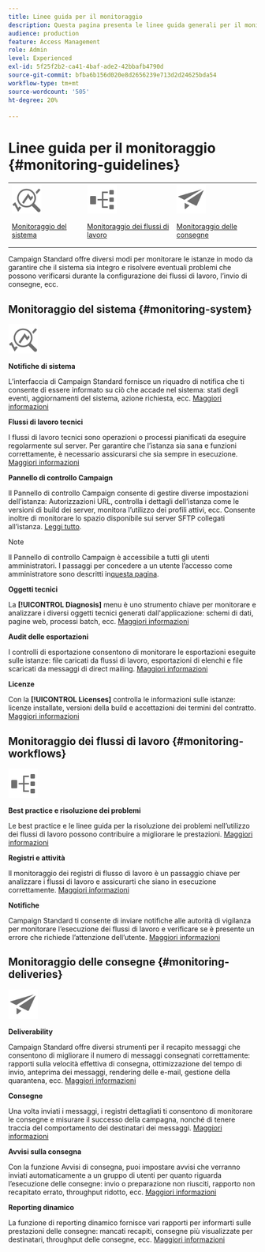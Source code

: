 ```yaml
---
title: Linee guida per il monitoraggio
description: Questa pagina presenta le linee guida generali per il monitoraggio di Campaign Standard
audience: production
feature: Access Management
role: Admin
level: Experienced
exl-id: 5f25f2b2-ca41-4baf-ade2-42bbafb4790d
source-git-commit: bfba6b156d020e8d2656239e713d2d24625bda54
workflow-type: tm+mt
source-wordcount: '505'
ht-degree: 20%

---
```


# Linee guida per il monitoraggio {#monitoring-guidelines}

<table>
<tr><td><img src="assets/do-not-localize/icon_system.svg" width="60px"><p><a href="#monitoring-system">Monitoraggio del sistema</a></p></td>
<td><img src="assets/do-not-localize/icon_workflows.svg" width="60px"><p><a href="#moniroting-workflows">Monitoraggio dei flussi di lavoro</a></p></td>
<td><img src="assets/do-not-localize/icon_send.svg" width="60px"><p><a href="#monitoring-deliveries">Monitoraggio delle consegne</a></p></td></tr>
</table>

Campaign Standard offre diversi modi per monitorare le istanze in modo da garantire che il sistema sia integro e risolvere eventuali problemi che possono verificarsi durante la configurazione dei flussi di lavoro, l’invio di consegne, ecc.

## Monitoraggio del sistema {#monitoring-system}

<img src="assets/do-not-localize/icon_system.svg" width="60px">

**Notifiche di sistema**

L’interfaccia di Campaign Standard fornisce un riquadro di notifica che ti consente di essere informato su ciò che accade nel sistema: stati degli eventi, aggiornamenti del sistema, azione richiesta, ecc. [Maggiori informazioni](../../start/using/interface-description.md#top-bar)


**Flussi di lavoro tecnici**

I flussi di lavoro tecnici sono operazioni o processi pianificati da eseguire regolarmente sul server. Per garantire che l’istanza sia sana e funzioni correttamente, è necessario assicurarsi che sia sempre in esecuzione. [Maggiori informazioni](../../administration/using/technical-workflows.md)

**Pannello di controllo Campaign**

Il Pannello di controllo Campaign consente di gestire diverse impostazioni dell’istanza: Autorizzazioni URL, controlla i dettagli dell’istanza come le versioni di build dei server, monitora l’utilizzo dei profili attivi, ecc. Consente inoltre di monitorare lo spazio disponibile sui server SFTP collegati all’istanza. [Leggi tutto](https://experienceleague.adobe.com/docs/control-panel/using/control-panel-home.html?lang=it).

>[!NOTE]
>
>Il Pannello di controllo Campaign è accessibile a tutti gli utenti amministratori. I passaggi per concedere a un utente l’accesso come amministratore sono descritti in[questa pagina](https://experienceleague.adobe.com/docs/control-panel/using/discover-control-panel/managing-permissions.html?lang=it#discover-control-panel).

**Oggetti tecnici**

La **[!UICONTROL Diagnosis]** menu è uno strumento chiave per monitorare e analizzare i diversi oggetti tecnici generati dall&#39;applicazione: schemi di dati, pagine web, processi batch, ecc. [Maggiori informazioni](../../developing/using/monitoring-data-model-changes.md)

**Audit delle esportazioni**

I controlli di esportazione consentono di monitorare le esportazioni eseguite sulle istanze: file caricati da flussi di lavoro, esportazioni di elenchi e file scaricati da messaggi di direct mailing.
[Maggiori informazioni](../../administration/using/auditing-export-logs.md)

**Licenze**

Con la **[!UICONTROL Licenses]** controlla le informazioni sulle istanze: licenze installate, versioni della build e accettazioni dei termini del contratto.
[Maggiori informazioni](../../administration/using/licenses.md)

## Monitoraggio dei flussi di lavoro {#monitoring-workflows}

<img src="assets/do-not-localize/icon_workflows.svg" width="60px">

**Best practice e risoluzione dei problemi**

Le best practice e le linee guida per la risoluzione dei problemi nell’utilizzo dei flussi di lavoro possono contribuire a migliorare le prestazioni.
[Maggiori informazioni](../../automating/using/best-practices-workflows.md)

**Registri e attività**

Il monitoraggio dei registri di flusso di lavoro è un passaggio chiave per analizzare i flussi di lavoro e assicurarti che siano in esecuzione correttamente.
[Maggiori informazioni](../../automating/using/monitoring-workflow-execution.md#workflow-log-and-tasks)

**Notifiche**

Campaign Standard ti consente di inviare notifiche alle autorità di vigilanza per monitorare l’esecuzione dei flussi di lavoro e verificare se è presente un errore che richiede l’attenzione dell’utente.
[Maggiori informazioni](../../automating/using/monitoring-workflow-execution.md#error-management)

## Monitoraggio delle consegne {#monitoring-deliveries}

<img src="assets/do-not-localize/icon_send.svg" width="60px">

**Deliverability**

Campaign Standard offre diversi strumenti per il recapito messaggi che consentono di migliorare il numero di messaggi consegnati correttamente: rapporti sulla velocità effettiva di consegna, ottimizzazione del tempo di invio, anteprima dei messaggi, rendering delle e-mail, gestione della quarantena, ecc.
[Maggiori informazioni](../../sending/using/about-deliverability.md)

**Consegne**

Una volta inviati i messaggi, i registri dettagliati ti consentono di monitorare le consegne e misurare il successo della campagna, nonché di tenere traccia del comportamento dei destinatari dei messaggi.
[Maggiori informazioni](../../sending/using/monitoring-a-delivery.md)

**Avvisi sulla consegna**

Con la funzione Avvisi di consegna, puoi impostare avvisi che verranno inviati automaticamente a un gruppo di utenti per quanto riguarda l’esecuzione delle consegne: invio o preparazione non riusciti, rapporto non recapitato errato, throughput ridotto, ecc.
[Maggiori informazioni](../../sending/using/receiving-alerts-when-failures-happen.md)

**Reporting dinamico**

La funzione di reporting dinamico fornisce vari rapporti per informarti sulle prestazioni delle consegne: mancati recapiti, consegne più visualizzate per destinatari, throughput delle consegne, ecc.
[Maggiori informazioni](../../reporting/using/about-dynamic-reports.md)
